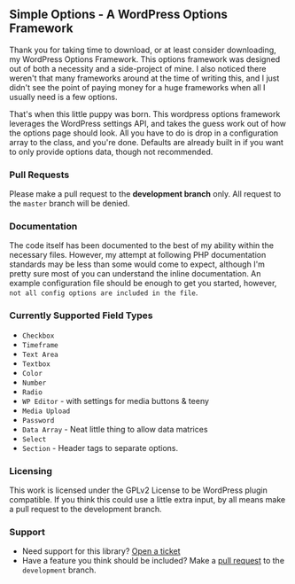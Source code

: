 ## Simple Options - A WordPress Options Framework
Thank you for taking time to download, or at least consider downloading, my WordPress Options Framework.  This options framework was designed out of both a necessity and a side-project of mine. I also noticed there weren't that many frameworks around at the time of writing this, and I just didn't see the point of paying money for a huge frameworks when all I usually need is a few options.

That's when this little puppy was born.  This wordpress options framework leverages the WordPress settings API, and takes the guess work out of how the options page should look.  All you have to do is drop in a configuration array to the class, and you're done.  Defaults are already built in if you want to only provide options data, though not recommended.

### Pull Requests
Please make a pull request to the **development branch** only.  All request to the `master` branch will be denied.

### Documentation
The code itself has been documented to the best of my ability within the necessary files.  However, my attempt at following PHP documentation standards may be less than some would come to expect, although I'm pretty sure most of you can understand the inline documentation.  An example configuration file should be enough to get you started, however, `not all config options are included in the file`.

### Currently Supported Field Types
* `Checkbox`
* `Timeframe`
* `Text Area`
* `Textbox`
* `Color`
* `Number`
* `Radio`
* `WP Editor` - with settings for media buttons & teeny
* `Media Upload`
* `Password`
* `Data Array` - Neat little thing to allow data matrices
* `Select`
* `Section` - Header tags to separate options.


### Licensing
This work is licensed under the GPLv2 License to be WordPress plugin compatible.  If you think this could use a little extra input, by all means make a pull request to the development branch.

### Support
* Need support for this library? [Open a ticket](https://github.com/JayWood/jw_simple_options/issues)
* Have a feature you think should be included?  Make a [pull request](https://github.com/JayWood/jw_simple_options/pulls) to the `development` branch.